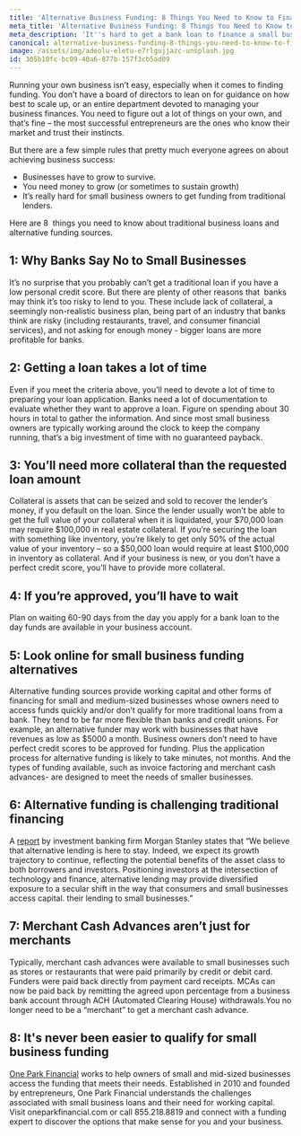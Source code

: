 ```yaml
---
title: 'Alternative Business Funding: 8 Things You Need to Know to Finance Your Business'
meta_title: 'Alternative Business Funding: 8 Things You Need to Know to Finance Your Small Business'
meta_description: 'It''s hard to get a bank loan to finance a small business. But knowledge is power. Here are 8 things you need to know about traditional business loans and alternative small business funding sources.'
canonical: alternative-business-funding-8-things-you-need-to-know-to-finance-your-business
image: /assets/img/adeolu-eletu-e7rlgujjazc-unsplash.jpg
id: 305b10fc-bc09-40a6-877b-157f3cb5ad09
---
```

<p>Running your own business isn&rsquo;t easy, especially when it comes to finding funding. You don&rsquo;t have a board of directors to lean on for guidance on how best to scale up, or an entire department devoted to managing your business finances. You need to figure out a lot of things on your own, and that&rsquo;s fine &ndash; the most successful entrepreneurs are the ones who know their market and trust their instincts.</p>
<p>But there are a few simple rules that pretty much everyone agrees on about achieving business success:</p>
<ul>
<li>Businesses have to grow to survive.</li>
<li>You need money to grow (or sometimes to sustain growth)</li>
<li>It&rsquo;s really hard for small business owners to get funding from traditional lenders.</li>
</ul>
<p>Here are 8 &nbsp;things you need to know about traditional business loans and alternative funding sources.</p>
<h2>1: Why Banks Say No to Small Businesses</h2>
<p>It&rsquo;s no surprise that you probably can&rsquo;t get a traditional loan if you have a low personal credit score. But there are plenty of other reasons that &nbsp;banks may think it&rsquo;s too risky to lend to you. These include lack of collateral, a seemingly non-realistic business plan, being part of an industry that banks think are risky (including restaurants, travel, and consumer financial services), and not asking for enough money - bigger loans are more profitable for banks.</p>
<h2> 2: Getting a loan takes a lot of time</h2>
<p>Even if you meet the criteria above, you&rsquo;ll need to devote a lot of time to preparing your loan application. Banks need a lot of documentation to evaluate whether they want to approve a loan. Figure on spending about 30 hours in total to gather the information. And since most small business owners are typically working around the clock to keep the company running, that&rsquo;s a big investment of time with no guaranteed payback.</p>
<h2>3: You&rsquo;ll need more collateral than the requested loan amount</h2>
<p>Collateral is assets that can be seized and sold to recover the lender&rsquo;s money, if you default on the loan. Since the lender usually won&rsquo;t be able to get the full value of your collateral when it is liquidated, your $70,000 loan may require $100,000 in real estate collateral. If you&rsquo;re securing the loan with something like inventory, you&rsquo;re likely to get only 50% of the actual value of your inventory &ndash; so a $50,000 loan would require at least $100,000 in inventory as collateral. And if your business is new, or you don&rsquo;t have a perfect credit score, you&rsquo;ll have to provide more collateral.</p>
<h2>4: If you&rsquo;re approved, you&rsquo;ll have to wait</h2>
<p>Plan on waiting 60-90 days from the day you apply for a bank loan to the day funds are available in your business account.</p>
<h2>5: Look online for small business funding alternatives</h2>
<p>Alternative funding sources provide working capital and other forms of financing for small and medium-sized businesses whose owners need to access funds quickly and/or don&rsquo;t qualify for more traditional loans from a bank. They tend to be far more flexible than banks and credit unions. For example, an alternative funder may work with businesses that have revenues as low as $5000 a month. Business owners don&rsquo;t need to have perfect credit scores to be approved for funding. Plus the application process for alternative funding is likely to take minutes, not months. And the types of funding available, such as invoice factoring and merchant cash advances- are designed to meet the needs of smaller businesses.</p>
<h2>6: Alternative funding is challenging traditional financing</h2>
<p>A&nbsp;<a href="https://www.morganstanley.com/im/publication/insights/investment-insights/ii_anintroductiontoalternativelending.pdf">report</a>&nbsp;by investment banking firm Morgan Stanley states that &ldquo;We believe that alternative lending is here to stay. Indeed, we expect its growth trajectory to continue, reflecting the potential benefits of the asset class to both borrowers and investors. Positioning investors at the intersection of technology and finance, alternative lending may provide diversified exposure to a secular shift in the way that consumers and small businesses access capital. their lending to small businesses.&rdquo;</p>
<h2>7: Merchant Cash Advances aren&rsquo;t just for merchants</h2>
<p>Typically, merchant cash advances were available to small businesses such as stores or restaurants that were paid primarily by credit or debit card. Funders were paid back directly from payment card receipts. MCAs can now be paid back by remitting the agreed upon percentage from a business bank account through ACH (Automated Clearing House) withdrawals.You no longer need to be a &ldquo;merchant&rdquo; to get a merchant cash advance.</p>
<h2>8: It's never been easier to qualify for small business funding</h2>
<p><a href="https://www.oneparkfinancial.com/how-it-works">One Park Financial</a>&nbsp;works to help owners of small and mid-sized businesses access the funding that meets their needs. Established in 2010 and founded by entrepreneurs, One Park Financial understands the challenges associated with small business loans and their need for working capital. Visit oneparkfinancial.com or call&nbsp;855.218.8819&nbsp;and connect with a funding expert to discover the options that make sense for you and your business.</p>
<p><strong>&nbsp;</strong></p>
<p><strong>&nbsp;</strong></p>